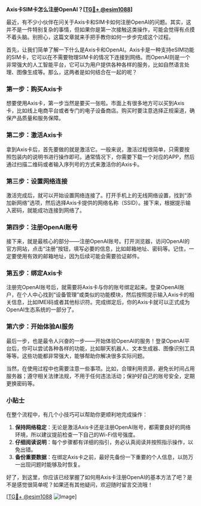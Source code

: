 **Axis卡SIM卡怎么注册OpenAI？[[TG💪+ @esim1088](https://t.me/s/esim1088)]**

最近，有不少小伙伴在问关于Axis卡和SIM卡如何注册OpenAI的问题。其实，这并不是一件特别复杂的事情，但如果你是第一次接触这类操作，可能会觉得有点摸不着头脑。别担心，这篇文章就来手把手教你如何一步步完成这个过程。

首先，让我们简单了解一下什么是Axis卡和OpenAI。Axis卡是一种支持eSIM功能的SIM卡，它可以在不需要物理SIM卡的情况下连接到网络。而OpenAI则是一个非常强大的人工智能平台，它可以为用户提供各种各样的服务，比如自然语言处理、图像生成等。那么，这两者是如何结合在一起的呢？

### **第一步：购买Axis卡**

想要使用Axis卡，第一步当然是要买一张啦。市面上有很多地方可以买到Axis卡，比如线上电商平台或者专门的电子设备商店。购买时要注意选择正规渠道，确保产品质量和服务保障。

### **第二步：激活Axis卡**

拿到Axis卡后，首先要做的就是激活它。一般来说，激活过程很简单，只需要按照包装内的说明书进行操作即可。通常情况下，你需要下载一个对应的APP，然后通过扫描二维码或者输入序列号的方式来激活你的Axis卡。

### **第三步：设置网络连接**

激活完成后，就可以开始设置网络连接了。打开手机上的无线网络设置，找到“添加新网络”选项，然后选择Axis卡提供的网络名称（SSID）。接下来，根据提示输入密码，就能成功连接到网络了。

### **第四步：注册OpenAI账号**

接下来，就是最核心的部分——注册OpenAI账号。打开浏览器，访问OpenAI的官方网站，点击“注册”按钮，填写必要的信息，比如邮箱地址、密码等。记住，一定要使用有效的邮箱地址，因为后续可能会需要验证邮件。

### **第五步：绑定Axis卡**

注册完OpenAI账号后，就需要将Axis卡与你的账号绑定起来。登录OpenAI账户，在个人中心找到“设备管理”或类似的功能模块，然后按照提示输入Axis卡的相关信息，比如IMEI码或者其他标识符。完成绑定后，你的Axis卡就可以正式成为OpenAI生态系统的一部分了。

### **第六步：开始体验AI服务**

最后一步，也是最令人兴奋的一步——开始体验OpenAI的服务！登录OpenAI平台后，你可以尝试各种各样的功能，比如聊天机器人、文本生成器、图像识别工具等等。这些功能都非常强大，能够帮助你解决很多实际问题。

当然，在使用过程中也需要注意一些事项。比如，合理利用资源，避免长时间占用服务器；遵守相关法律法规，不用于任何违法活动；保护好自己的账号安全，定期更换密码等。

### **小贴士**

在整个流程中，有几个小技巧可以帮助你更顺利地完成操作：

1. **保持网络稳定**：无论是激活Axis卡还是注册OpenAI账号，都需要良好的网络环境，所以建议提前检查一下自己的Wi-Fi信号强度。
2. **仔细阅读说明**：每个步骤都有详细的指引，务必认真阅读并按照指示操作，以免出错。
3. **备份重要数据**：在绑定Axis卡之前，最好先备份一下重要的个人信息，以防万一出现问题时能够及时恢复。

好了，到这里，你应该已经掌握了如何用Axis卡注册OpenAI的基本方法了吧？是不是感觉很简单呢？如果还有其他疑问，欢迎随时留言交流哦！

[[TG💪+ @esim1088](https://t.me/s/esim1088) ![Image](https://i.postimg.cc/4NQfJmqS/Snipaste-2025-05-13-00-14-12.png)]